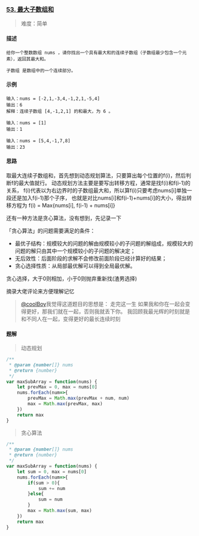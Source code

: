 ### [53. 最大子数组和](https://leetcode.cn/problems/maximum-subarray/)

> 难度：简单

#### 描述
```text
给你一个整数数组 nums ，请你找出一个具有最大和的连续子数组（子数组最少包含一个元素），返回其最大和。

子数组 是数组中的一个连续部分。
```

#### 示例
```
输入：nums = [-2,1,-3,4,-1,2,1,-5,4]
输出：6
解释：连续子数组 [4,-1,2,1] 的和最大，为 6 。

输入：nums = [1]
输出：1

输入：nums = [5,4,-1,7,8]
输出：23

```

#### 思路

取最大连续子数组和，首先想到动态规划算法，只要算出每个位置的f(i)，然后判断f的最大值就行。
动态规划方法主要是要写出转移方程，通常是找f(i)和f(i-1)的关系，
f(i)代表以为右边界时的子数组最大和，所以算f(i)只要考虑nums[i]单独一段还是加入f(i-1)那个子序，
也就是对比nums[i]和f(i-1)+nums[i]的大小，得出转移方程为
f(i) = Max{nums[i], f(i-1) + nums[i]}


还有一种方法是贪心算法，没有想到，先记录一下

「贪心算法」的问题需要满足的条件：

* 最优子结构：规模较大的问题的解由规模较小的子问题的解组成，规模较大的问题的解只由其中一个规模较小的子问题的解决定；
* 无后效性：后面阶段的求解不会修改前面阶段已经计算好的结果；
* 贪心选择性质：从局部最优解可以得到全局最优解。

贪心选择，大于0则相加，小于0则抛弃重新找(渣男选择)

摘录大佬评论来方便理解记忆
> [@coolBoy](https://leetcode.cn/u/acol-5/)我觉得这道题目的思想是： 走完这一生 如果我和你在一起会变得更好，那我们就在一起，否则我就丢下你。 我回顾我最光辉的时刻就是和不同人在一起，变得更好的最长连续时刻

#### 题解

> 动态规划

```JavaScript
/**
 * @param {number[]} nums
 * @return {number}
 */
var maxSubArray = function(nums) {
    let prevMax = 0, max = nums[0]
    nums.forEach(num=>{
        prevMax = Math.max(prevMax + num, num)
        max = Math.max(prevMax, max)
    })
    return max
}
```

> 贪心算法

```JavaScript
/**
 * @param {number[]} nums
 * @return {number}
 */
var maxSubArray = function(nums) {
    let sum = 0, max = nums[0]
    nums.forEach(num=>{
        if(sum > 0){
            sum += num
        }else{
            sum = num
        }
        max = Math.max(sum, max)
    })
    return max
}
```